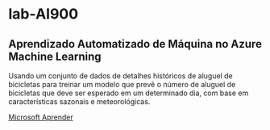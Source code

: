 # lab-AI900
## Aprendizado Automatizado de Máquina no Azure Machine Learning

Usando um conjunto de dados de detalhes históricos de aluguel de bicicletas para treinar um modelo que prevê o número de aluguel de bicicletas que deve ser esperado em um determinado dia, com base em características sazonais e meteorológicas.

 <a href="https://microsoftlearning.github.io/mslearn-ai-fundamentals/Instructions/Labs/01-machine-learning.html" target="blank">Microsoft Aprender</a>
